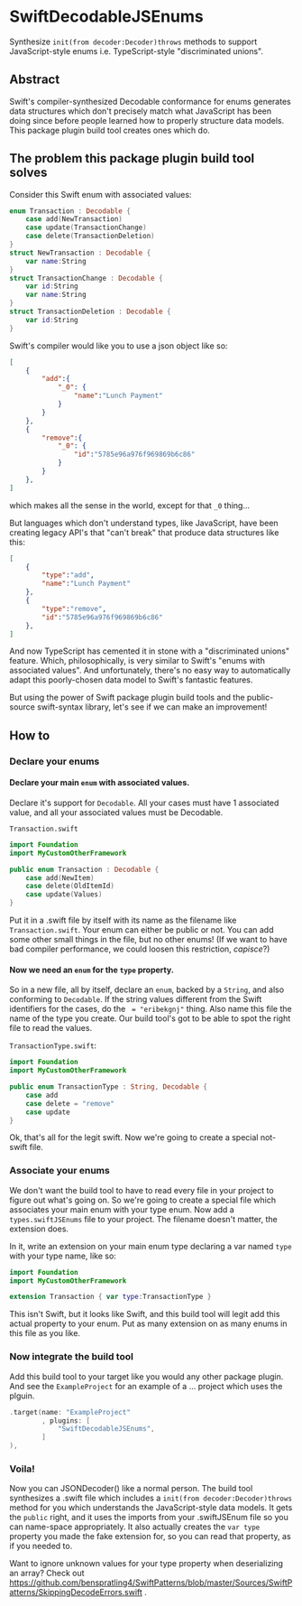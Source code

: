 # SwiftDecodableJSEnums
Synthesize `init(from decoder:Decoder)throws` methods to support JavaScript-style enums i.e. TypeScript-style "discriminated unions".


## Abstract

Swift's compiler-synthesized Decodable conformance for enums generates data structures which don't precisely match what JavaScript has been doing since before people learned how to properly structure data models.  This package plugin build tool creates ones which do.


## The problem this package plugin build tool solves

Consider this Swift enum with associated values:

```swift
enum Transaction : Decodable {
	case add(NewTransaction)
	case update(TransactionChange)
	case delete(TransactionDeletion)
}
struct NewTransaction : Decodable {
	var name:String
}
struct TransactionChange : Decodable {
	var id:String
	var name:String
}
struct TransactionDeletion : Decodable {
	var id:String
}

```


Swift's compiler would like you to use a json object like so:

```json
[
	{
		"add":{
			"_0": {
				"name":"Lunch Payment"
			}
		}
	},
	{
		"remove":{
			"_0": {
				"id":"5785e96a976f969869b6c86"
			}
		}
	},
]
``` 

which makes all the sense in the world, except for that `_0` thing...

But languages which don't understand types, like JavaScript, have been creating legacy API's that "can't break" that produce data structures like this:

```json
[
	{
		"type":"add",
		"name":"Lunch Payment"
	},
	{
		"type":"remove",
		"id":"5785e96a976f969869b6c86"
	},
]
```

And now TypeScript has cemented it in stone with a "discriminated unions" feature.  Which, philosophically, is very similar to Swift's "enums with associated values".
And unfortunately, there's no easy way to automatically adapt this poorly-chosen data model to Swift's fantastic features.

But using the power of Swift package plugin build tools and the public-source swift-syntax library, let's see if we can make an improvement!


## How to

### Declare your enums

#### Declare your main `enum` with associated values.
Declare it's support for `Decodable`.  All your cases must have 1 associated value, and all your associated values must be Decodable.

`Transaction.swift`
```swift
import Foundation
import MyCustomOtherFramework

public enum Transaction : Decodable {
	case add(NewItem)
	case delete(OldItemId)
	case update(Values)
}
```

Put it in a .swift file by itself with its name as the filename like `Transaction.swift`. Your enum can either be public or not.
You can add some other small things in the file, but no other enums!  (If we want to have bad compiler performance, we could loosen this restriction, _capisce_?)



#### Now we need an `enum` for the `type` property.

So in a new file, all by itself, declare an `enum`, backed by a `String`, and also conforming to `Decodable`.
If the string values different from the Swift identifiers for the cases, do the ` = "eribekgnj"` thing.
Also name this file the name of the type you create.  Our build tool's got to be able to spot the right file to read the values.

`TransactionType.swift`:
```swift
import Foundation
import MyCustomOtherFramework

public enum TransactionType : String, Decodable {
	case add
	case delete = "remove"
	case update
}
```

Ok, that's all for the legit swift.  Now we're going to create a special not-swift file.


### Associate your enums

We don't want the build tool to have to read every file in your project to figure out what's going on.  So we're going to create a special file which associates your main enum with your type enum.
Now add a `types.swiftJSEnums` file to your project.  The filename doesn't matter, the extension does.

In it, write an extension on your main enum type declaring a var named `type` with your type name, like so:

```swift
import Foundation
import MyCustomOtherFramework

extension Transaction { var type:TransactionType }
```

This isn't Swift, but it looks like Swift, and this build tool will legit add this actual property to your enum.
Put as many extension on as many enums in this file as you like.



### Now integrate the build tool

Add this build tool to your target like you would any other package plugin.  And see the `ExampleProject` for an example of a ...  project which uses the plguin.

```swift
.target(name: "ExampleProject"
		, plugins: [
			"SwiftDecodableJSEnums",
		]
),
```



### Voila!

Now you can JSONDecoder() like a normal person.  The build tool synthesizes a .swift file which includes a `init(from decoder:Decoder)throws` method for you which understands the JavaScript-style data models.  It gets the `public` right, and it uses the imports from your .swiftJSEnum file so you can name-space appropriately.  It also actually creates the `var type` property you made the fake extension for, so you can read that property, as if you needed to.

Want to ignore unknown values for your type property when deserializing an array?  Check out https://github.com/benspratling4/SwiftPatterns/blob/master/Sources/SwiftPatterns/SkippingDecodeErrors.swift .  
